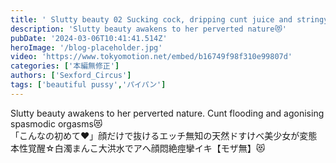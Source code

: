 ```yaml
---
title: ' Slutty beauty 02 Sucking cock, dripping cunt juice and stringy, perverted nature exposed'
description: 'Slutty beauty awakens to her perverted nature😻'
pubDate: '2024-03-06T10:41:41.514Z'
heroImage: '/blog-placeholder.jpg'
video: 'https://www.tokyomotion.net/embed/b16749f98f310e99807d'
categories: ['本編無修正']
authors: ['Sexford_Circus']
tags: ['beautiful pussy','パイパン']
---
```


Slutty beauty awakens to her perverted nature. Cunt flooding and agonising spasmodic orgasms😻<br>
「こんなの初めて♥」顔だけで抜けるエッチ無知の天然ドすけべ美少女が変態本性覚醒☆白濁まんこ大洪水でアへ顔悶絶痙攣イキ【モザ無】😻<br>
